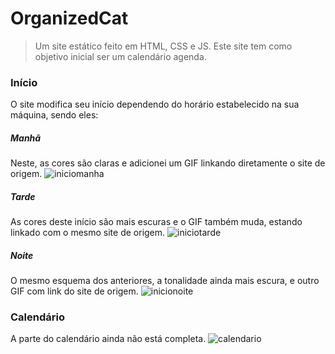 # OrganizedCat

>Um site estático feito em HTML, CSS e JS.
>Este site tem como objetivo inicial ser um calendário agenda.

### Início
O site modifica seu início dependendo do horário estabelecido na sua máquina, sendo eles:

##### Manhã
Neste, as cores são claras e adicionei um GIF linkando diretamente o site de origem.
![iniciomanha](https://user-images.githubusercontent.com/88722088/139266994-f94a5b9f-23c3-4108-a037-016db2988e6a.png)

##### Tarde
As cores deste início são mais escuras e o GIF também muda, estando linkado com o mesmo site de origem.
![iniciotarde](https://user-images.githubusercontent.com/88722088/139267000-7dc572c3-a5f9-41e7-b735-b6ffd02cd015.png)

##### Noite
O mesmo esquema dos anteriores, a tonalidade ainda mais escura, e outro GIF com link do site de origem.
![inicionoite](https://user-images.githubusercontent.com/88722088/139266999-11d20dda-a7fc-46f2-b822-9b4affefbffb.png)

### Calendário
A parte do calendário ainda não está completa.
![calendario](https://user-images.githubusercontent.com/88722088/139267012-9ac18dd6-a8b6-4be6-9e90-c668066d043b.png)

